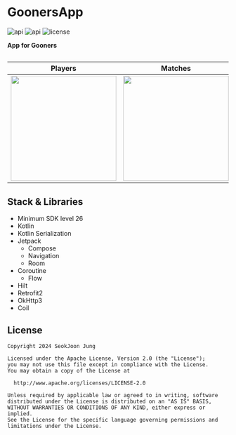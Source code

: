 ﻿# GoonersApp

<p>
<img alt="api" src="https://img.shields.io/badge/API-26%2B-green?logo=android"/>
<img alt="api" src="https://img.shields.io/badge/Kotlin-1.9.20%2B-purple?logo=kotlin"/>    
<img alt="license" src="https://img.shields.io/github/license/hongbeomi/FindTaek?color=blue&logo=apache"/>
</p>

<b>App for Gooners</b>
<br>

##
| Players | Matches | 
| :---------------: | :---------------: | 
| <img src="https://github.com/eshc123/GoonersApp/blob/main/screenshots/player.gif" align="center" width="240px"/> | <img src="https://github.com/eshc123/GoonersApp/blob/main/screenshots/match.gif" align="center" width="240px"/> |


## Stack & Libraries
- Minimum SDK level 26
- Kotlin
- Kotlin Serialization
- Jetpack
  - Compose
  - Navigation
  - Room
- Coroutine
  - Flow
- Hilt
- Retrofit2
- OkHttp3
- Coil

## License 

    Copyright 2024 SeokJoon Jung
    
    Licensed under the Apache License, Version 2.0 (the "License");
    you may not use this file except in compliance with the License.
    You may obtain a copy of the License at
    
      http://www.apache.org/licenses/LICENSE-2.0
    
    Unless required by applicable law or agreed to in writing, software
    distributed under the License is distributed on an "AS IS" BASIS,
    WITHOUT WARRANTIES OR CONDITIONS OF ANY KIND, either express or implied.
    See the License for the specific language governing permissions and
    limitations under the License.
